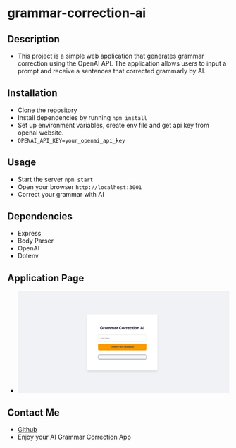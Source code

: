# grammar-correction-ai

## Description
* This project is a simple web application that generates grammar correction using the OpenAI API. The application allows users to input a prompt and receive a sentences that corrected grammarly by AI.

## Installation
* Clone the repository
* Install dependencies by running ```npm install```
* Set up environment variables, create env file and get api key from openai website. 
* ```OPENAI_API_KEY=your_openai_api_key```

## Usage
* Start the server ```npm start```
* Open your browser ```http://localhost:3001```
* Correct your grammar with AI

## Dependencies
* Express
* Body Parser
* OpenAI
* Dotenv

## Application Page
* ![application](./public/images/application-page.png)

## Contact Me

* [Github](https://github.com/veyselarslan12)
* Enjoy your AI Grammar Correction App
